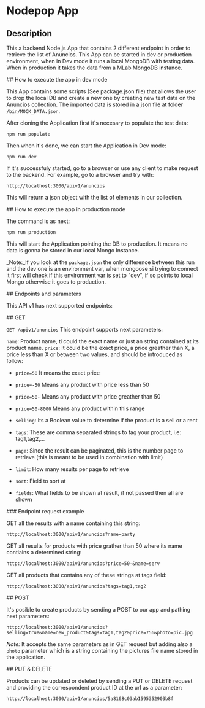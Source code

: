 # Nodepop App

## Description

This a backend Node.js App that contains 2 different endpoint in order to retrieve the list of Anuncios. This App can be started in dev or production environment, when in Dev mode it runs a local MongoDB with testing data. When in production it takes the data from a MLab MongoDB instance.

## How to execute the app in dev mode

This App contains some scripts (See package.json file) that allows the user to drop the local DB and create a new one by creating new test data on the Anuncios collection. The imported data is stored in a json file at folder `/bin/MOCK_DATA.json`.

After cloning the Application first it's necesary to populate the test data:

`npm run populate`

Then when it's done, we can start the Application in Dev mode:

`npm run dev`

If it's successfuly started, go to a browser or use any client to make request to the backend. For example, go to a browser and try with:

`http://localhost:3000/apiv1/anuncios`

This will return a json object with the list of elements in our collection.

## How to execute the app in production mode

The command is as next:

`npm run production`

This will start the Application pointing the DB to production. It means no data is gonna be stored in our local Mongo Instance.

\_Note:\_If you look at the `package.json` the only difference between this run and the dev one is an environment var, when mongoose si trying to connect it first will check if this environment var is set to "dev", if so points to local Mongo otherwise it goes to production.

## Endpoints and parameters

This API v1 has next supported endpoints:

## GET

`GET /apiv1/anuncios` This endpoint supports next parameters:

`name`: Product name, ti could the exact name or just an string contained at its product name.
`price`: It could be the exact price, a price greather than X, a price less than X or between two values, and should be introduced as follow:

* `price=50` It means the exact price
* `price=-50` Means any product with price less than 50
* `price=50-` Means any product with price greather than 50
* `price=50-8000` Means any product within this range

* `selling`: Its a Boolean value to determine if the product is a sell or a rent
* `tags`: These are comma separated strings to tag your product, i.e: tag1,tag2,...
* `page`: Since the result can be paginated, this is the number page to retrieve (this is meant to be used in combination with limit)
* `limit`: How many results per page to retrieve
* `sort`: Field to sort at
* `fields`: What fields to be shown at result, if not passed then all are shown

### Endpoint request example

GET all the results with a name containing this string:

`http://localhost:3000/apiv1/anuncios?name=party`

GET all results for products with price grather than 50 where its name contiains a determined string:

`http://localhost:3000/apiv1/anuncios?price=50-&name=serv`

GET all products that contains any of these strings at tags field:

`http://localhost:3000/apiv1/anuncios?tags=tag1,tag2`

## POST

It's posible to create products by sending a POST to our app and pathing next parameters:

`http://localhost:3000/apiv1/anuncios?selling=true&name=new_product&tags=tag1,tag2&price=756&photo=pic.jpg`

_Note:_ It accepts the same parameters as in GET request but adding also a `photo` parameter which is a string containing the pictures file name stored in the application.

## PUT & DELETE

Products can be updated or deleted by sending a PUT or DELETE request and providing the correspondent product ID at the url as a parameter:

`http://localhost:3000/apiv1/anuncios/5a8168c03ab1595352903b8f`
